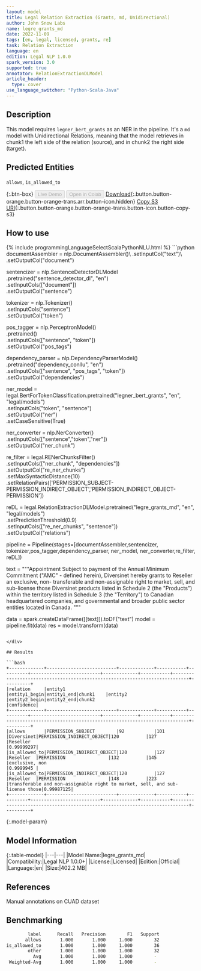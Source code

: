 ```yaml
---
layout: model
title: Legal Relation Extraction (Grants, md, Unidirectional)
author: John Snow Labs
name: legre_grants_md
date: 2022-11-09
tags: [en, legal, licensed, grants, re]
task: Relation Extraction
language: en
edition: Legal NLP 1.0.0
spark_version: 3.0
supported: true
annotator: RelationExtractionDLModel
article_header:
  type: cover
use_language_switcher: "Python-Scala-Java"
---
```


## Description

This model requires `legner_bert_grants` as an NER in the pipeline. It's a `md` model with Unidirectional Relations, meaning that the model retrieves in chunk1 the left side of the relation (source), and in chunk2 the right side (target).

## Predicted Entities

`allows`, `is_allowed_to`

{:.btn-box}
<button class="button button-orange" disabled>Live Demo</button>
<button class="button button-orange" disabled>Open in Colab</button>
[Download](https://s3.amazonaws.com/auxdata.johnsnowlabs.com/legal/models/legre_grants_md_en_1.0.0_3.0_1668017439874.zip){:.button.button-orange.button-orange-trans.arr.button-icon.hidden}
[Copy S3 URI](s3://auxdata.johnsnowlabs.com/legal/models/legre_grants_md_en_1.0.0_3.0_1668017439874.zip){:.button.button-orange.button-orange-trans.button-icon.button-copy-s3}

## How to use



<div class="tabs-box" markdown="1">
{% include programmingLanguageSelectScalaPythonNLU.html %}
```python
documentAssembler = nlp.DocumentAssembler()\
  .setInputCol("text")\
  .setOutputCol("document")
  
sentencizer = nlp.SentenceDetectorDLModel\
        .pretrained("sentence_detector_dl", "en") \
        .setInputCols(["document"])\
        .setOutputCol("sentence")
        
tokenizer = nlp.Tokenizer()\
        .setInputCols("sentence")\
        .setOutputCol("token")
        
pos_tagger = nlp.PerceptronModel()\
    .pretrained() \
    .setInputCols(["sentence", "token"])\
    .setOutputCol("pos_tags")
    
dependency_parser = nlp.DependencyParserModel() \
    .pretrained("dependency_conllu", "en") \
    .setInputCols(["sentence", "pos_tags", "token"]) \
    .setOutputCol("dependencies")
    
ner_model = legal.BertForTokenClassification.pretrained("legner_bert_grants", "en", "legal/models")\
  .setInputCols("token", "sentence")\
  .setOutputCol("ner")\
  .setCaseSensitive(True)
        
ner_converter = nlp.NerConverter() \
        .setInputCols(["sentence","token","ner"]) \
        .setOutputCol("ner_chunk")
        
re_filter = legal.RENerChunksFilter()\
    .setInputCols(["ner_chunk", "dependencies"])\
    .setOutputCol("re_ner_chunks")\
    .setMaxSyntacticDistance(10)\
    .setRelationPairs(['PERMISSION_SUBJECT-PERMISSION_INDIRECT_OBJECT','PERMISSION_INDIRECT_OBJECT-PERMISSION'])
    
reDL = legal.RelationExtractionDLModel.pretrained("legre_grants_md", "en", "legal/models") \
    .setPredictionThreshold(0.9) \
    .setInputCols(["re_ner_chunks", "sentence"]) \
    .setOutputCol("relations")

pipeline = Pipeline(stages=[documentAssembler,sentencizer, tokenizer,pos_tagger,dependency_parser, ner_model, ner_converter,re_filter, reDL])

text = """Appointment  Subject to payment of the Annual Minimum Commitment ("AMC"  - defined herein), Diversinet hereby grants to Reseller an exclusive, non- transferable and non-assignable right to market, sell, and sub-license those Diversinet products listed in Schedule 2 (the "Products") within the  territory listed in Schedule 3 (the "Territory") to Canadian headquartered companies, and governmental and broader public sector entities located  in Canada. """

data = spark.createDataFrame([[text]]).toDF("text")
model = pipeline.fit(data)
res = model.transform(data)
```

</div>

## Results

```bash
+-------------+--------------------------+-------------+-----------+----------+--------------------------+-------------+-----------+----------------------------------------------------------------------------+----------+
|relation     |entity1                   |entity1_begin|entity1_end|chunk1    |entity2                   |entity2_begin|entity2_end|chunk2                                                                      |confidence|
+-------------+--------------------------+-------------+-----------+----------+--------------------------+-------------+-----------+----------------------------------------------------------------------------+----------+
|allows       |PERMISSION_SUBJECT        |92           |101        |Diversinet|PERMISSION_INDIRECT_OBJECT|120          |127        |Reseller                                                                    |0.99999297|
|is_allowed_to|PERMISSION_INDIRECT_OBJECT|120          |127        |Reseller  |PERMISSION                |132          |145        |exclusive, non                                                              |0.9999945 |
|is_allowed_to|PERMISSION_INDIRECT_OBJECT|120          |127        |Reseller  |PERMISSION                |148          |223        |transferable and non-assignable right to market, sell, and sub-license those|0.99987125|
+-------------+--------------------------+-------------+-----------+----------+--------------------------+-------------+-----------+----------------------------------------------------------------------------+----------+

```

{:.model-param}
## Model Information

{:.table-model}
|---|---|
|Model Name:|legre_grants_md|
|Compatibility:|Legal NLP 1.0.0+|
|License:|Licensed|
|Edition:|Official|
|Language:|en|
|Size:|402.2 MB|

## References

Manual annotations on CUAD dataset

## Benchmarking

```bash
        label      Recall   Precision        F1   Support
       allows       1.000       1.000     1.000        32
is_allowed_to       1.000       1.000     1.000        36
        other       1.000       1.000     1.000        32
          Avg       1.000       1.000     1.000        -
 Weighted-Avg       1.000       1.000     1.000        -
```
